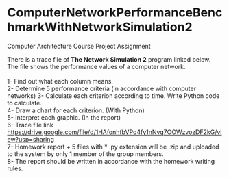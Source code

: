# ComputerNetworkPerformanceBenchmarkWithNetworkSimulation2
Computer Architecture Course Project Assignment

There is a trace file of **The Network Simulation 2** program linked below.  
The file shows the performance values of a computer network.  
<br>
1- Find out what each column means.  
2- Determine 5 performance criteria (in accordance with computer networks) 
3- Calculate each criterion according to time. Write Python code to calculate.  
4- Draw a chart for each criterion. (With Python)  
5- Interpret each graphic. (In the report)  
6- Trace file link https://drive.google.com/file/d/1HAfonhfbVPo4fy1nNvq7OOWzvozDF2kG/view?usp=sharing  
7- Homework report + 5 files with * .py extension will be .zip and uploaded to the system by only 1 member of the group members.  
8- The report should be written in accordance with the homework writing rules.  

